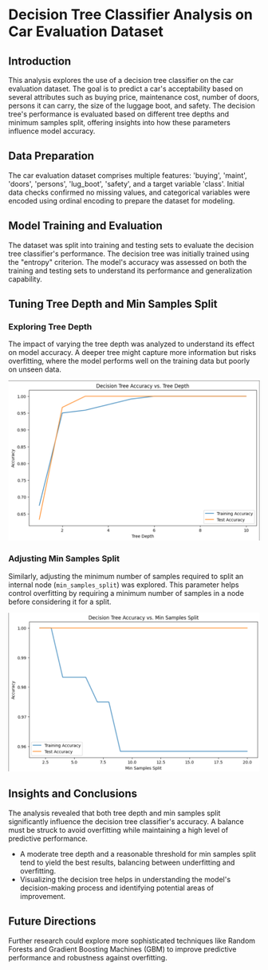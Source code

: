 # Decision Tree Classifier Analysis on Car Evaluation Dataset

## Introduction

This analysis explores the use of a decision tree classifier on the car evaluation dataset. The goal is to predict a car's acceptability based on several attributes such as buying price, maintenance cost, number of doors, persons it can carry, the size of the luggage boot, and safety. The decision tree's performance is evaluated based on different tree depths and minimum samples split, offering insights into how these parameters influence model accuracy.

## Data Preparation

The car evaluation dataset comprises multiple features: 'buying', 'maint', 'doors', 'persons', 'lug_boot', 'safety', and a target variable 'class'. Initial data checks confirmed no missing values, and categorical variables were encoded using ordinal encoding to prepare the dataset for modeling.

## Model Training and Evaluation

The dataset was split into training and testing sets to evaluate the decision tree classifier's performance. The decision tree was initially trained using the "entropy" criterion. The model's accuracy was assessed on both the training and testing sets to understand its performance and generalization capability.

## Tuning Tree Depth and Min Samples Split

### Exploring Tree Depth

The impact of varying the tree depth was analyzed to understand its effect on model accuracy. A deeper tree might capture more information but risks overfitting, where the model performs well on the training data but poorly on unseen data.

![Alternative text](pic/img1.png)


### Adjusting Min Samples Split

Similarly, adjusting the minimum number of samples required to split an internal node (`min_samples_split`) was explored. This parameter helps control overfitting by requiring a minimum number of samples in a node before considering it for a split.

![Alternative text](pic/img2.png)

## Insights and Conclusions

The analysis revealed that both tree depth and min samples split significantly influence the decision tree classifier's accuracy. A balance must be struck to avoid overfitting while maintaining a high level of predictive performance.

- A moderate tree depth and a reasonable threshold for min samples split tend to yield the best results, balancing between underfitting and overfitting.
- Visualizing the decision tree helps in understanding the model's decision-making process and identifying potential areas of improvement.

## Future Directions

Further research could explore more sophisticated techniques like Random Forests and Gradient Boosting Machines (GBM) to improve predictive performance and robustness against overfitting.

